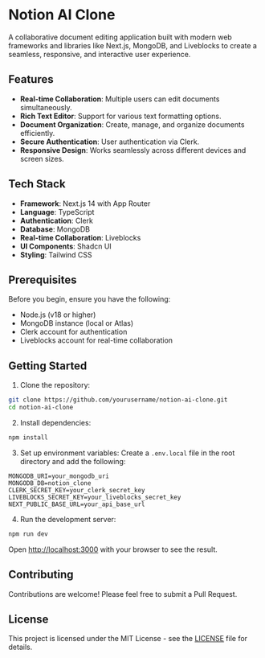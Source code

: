 # Notion AI Clone

A collaborative document editing application built with modern web frameworks and libraries like Next.js, MongoDB, and Liveblocks to create a seamless, responsive, and interactive user experience.

## Features

- **Real-time Collaboration**: Multiple users can edit documents simultaneously.
- **Rich Text Editor**: Support for various text formatting options.
- **Document Organization**: Create, manage, and organize documents efficiently.
- **Secure Authentication**: User authentication via Clerk.
- **Responsive Design**: Works seamlessly across different devices and screen sizes.

## Tech Stack

- **Framework**: Next.js 14 with App Router
- **Language**: TypeScript
- **Authentication**: Clerk
- **Database**: MongoDB
- **Real-time Collaboration**: Liveblocks
- **UI Components**: Shadcn UI
- **Styling**: Tailwind CSS

## Prerequisites

Before you begin, ensure you have the following:

- Node.js (v18 or higher)
- MongoDB instance (local or Atlas)
- Clerk account for authentication
- Liveblocks account for real-time collaboration

## Getting Started

1. Clone the repository:

```bash
git clone https://github.com/yourusername/notion-ai-clone.git
cd notion-ai-clone
```

2. Install dependencies:

```bash
npm install
```

3. Set up environment variables:
   Create a `.env.local` file in the root directory and add the following:

```
MONGODB_URI=your_mongodb_uri
MONGODB_DB=notion_clone
CLERK_SECRET_KEY=your_clerk_secret_key
LIVEBLOCKS_SECRET_KEY=your_liveblocks_secret_key
NEXT_PUBLIC_BASE_URL=your_api_base_url
```

4. Run the development server:

```bash
npm run dev
```

Open [http://localhost:3000](http://localhost:3000) with your browser to see the result.

## Contributing

Contributions are welcome! Please feel free to submit a Pull Request.

## License

This project is licensed under the MIT License - see the [LICENSE](LICENSE) file for details.
